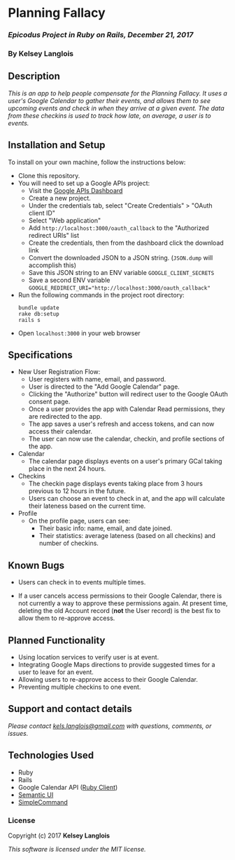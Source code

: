 # Planning Fallacy

### _Epicodus Project in Ruby on Rails, December 21, 2017_

### By Kelsey Langlois

## Description

_This is an app to help people compensate for the Planning Fallacy. It uses a user's Google Calendar to gather their events, and allows them to see upcoming events and check in when they arrive at a given event. The data from these checkins is used to track how late, on average, a user is to events._

## Installation and Setup

To install on your own machine, follow the instructions below:

* Clone this repository.
* You will need to set up a Google APIs project:
  * Visit the [Google APIs Dashboard](https://console.cloud.google.com/apis/dashboard)
  * Create a new project.
  * Under the credentials tab, select "Create Credentials" > "OAuth client ID"
  * Select "Web application"
  * Add `http://localhost:3000/oauth_callback` to the "Authorized redirect URIs" list
  * Create the credentials, then from the dashboard click the download link
  * Convert the downloaded JSON to a JSON string. (`JSON.dump` will accomplish this)
  * Save this JSON string to an ENV variable `GOOGLE_CLIENT_SECRETS`
  * Save a second ENV variable `GOOGLE_REDIRECT_URI="http://localhost:3000/oauth_callback"` 
* Run the following commands in the project root directory:
  ```
  bundle update
  rake db:setup
  rails s
  ```
* Open ```localhost:3000``` in your web browser

## Specifications

* New User Registration Flow:
  * User registers with name, email, and password.
  * User is directed to the "Add Google Calendar" page.
  * Clicking the "Authorize" button will redirect user to the Google OAuth consent page.
  * Once a user provides the app with Calendar Read permissions, they are redirected to the app.
  * The app saves a user's refresh and access tokens, and can now access their calendar.
  * The user can now use the calendar, checkin, and profile sections of the app.
* Calendar
  * The calendar page displays events on a user's primary GCal taking place in the next 24 hours.
* Checkins
  * The checkin page displays events taking place from 3 hours previous to 12 hours in the future.
  * Users can choose an event to check in at, and the app will calculate their lateness based on the current time.
* Profile
  * On the profile page, users can see:
    * Their basic info: name, email, and date joined.
    * Their statistics: average lateness (based on all checkins) and number of checkins.

## Known Bugs

* Users can check in to events multiple times.

* If a user cancels access permissions to their Google Calendar, there is not currently a way to approve these permissions again. At present time, deleting the old Account record (**not** the User record) is the best fix to allow them to re-approve access.

## Planned Functionality

* Using location services to verify user is at event.
* Integrating Google Maps directions to provide suggested times for a user to leave for an event.
* Allowing users to re-approve access to their Google Calendar.
* Preventing multiple checkins to one event.

## Support and contact details

_Please contact [kels.langlois@gmail.com](mailto:kels.langlois@gmail.com) with questions, comments, or issues._

## Technologies Used

* Ruby
* Rails
* Google Calendar API ([Ruby Client](https://github.com/google/google-api-ruby-client))
* [Semantic UI](https://github.com/doabit/semantic-ui-sass)
* [SimpleCommand](https://github.com/nebulab/simple_command)

### License

Copyright (c) 2017 **Kelsey Langlois**

*This software is licensed under the MIT license.*
